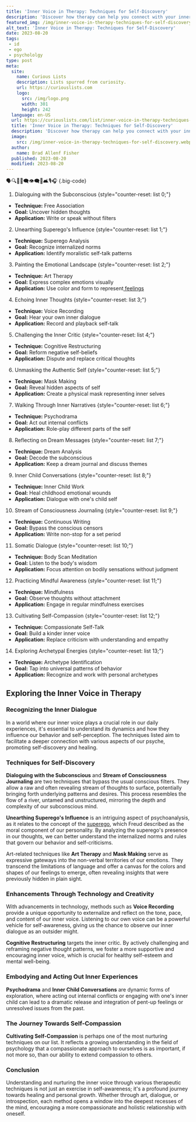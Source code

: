 ```yaml
---
title: 'Inner Voice in Therapy: Techniques for Self-Discovery'
description: 'Discover how therapy can help you connect with your inner voice, fostering self-discovery and growth. Techniques to empower your curious mind.'
featured_img: /img/inner-voice-in-therapy-techniques-for-self-discovery.webp
alt_text: 'Inner Voice in Therapy: Techniques for Self-Discovery'
date: 2023-08-20
tags:
 - id
 - ego
 - psychololgy
type: post
meta:
  site:
    name: Curious Lists
    description: Lists spurred from curiosity.
    url: https://curiouslists.com
    logo:
      src: /img/logo.png
      width: 301
      height: 242
  language: en-US
  url: https://curiouslists.com/list/inner-voice-in-therapy-techniques-for-self-discovery
  title: 'Inner Voice in Therapy: Techniques for Self-Discovery'
  description: 'Discover how therapy can help you connect with your inner voice, fostering self-discovery and growth. Techniques to empower your curious mind.'
  image:
    src: /img/inner-voice-in-therapy-techniques-for-self-discovery.webp
  author:
    name: Brad Allenf Fisher
  published: 2023-08-20
  modified: 2023-08-20
---
```



🗣️🔍🧠💭🗨️👁️‍🗨️🤔🛋️🎙️🎧 {.big-code}

1. Dialoguing with the Subconscious {style="counter-reset: list 0;"}
  - **Technique:** Free Association
  - **Goal:** Uncover hidden thoughts
  - **Application:** Write or speak without filters

2. Unearthing Superego's Influence {style="counter-reset: list 1;"}
  - **Technique:** Superego Analysis
  - **Goal:** Recognize internalized norms
  - **Application:** Identify moralistic self-talk patterns

3. Painting the Emotional Landscape {style="counter-reset: list 2;"}
  - **Technique:** Art Therapy
  - **Goal:** Express complex emotions visually
  - **Application:** Use color and form to represent[  feelings](https://curiouslists.com/list/language-and-thought-how-vocabulary-shapes-our-inner-voice)

4. Echoing Inner Thoughts {style="counter-reset: list 3;"}
  - **Technique:** Voice Recording
  - **Goal:** Hear your own inner dialogue
  - **Application:** Record and playback self-talk

5. Challenging the Inner Critic {style="counter-reset: list 4;"}
  - **Technique:** Cognitive Restructuring
  - **Goal:** Reform negative self-beliefs
  - **Application:** Dispute and replace critical thoughts

6. Unmasking the Authentic Self {style="counter-reset: list 5;"}
  - **Technique:** Mask Making
  - **Goal:** Reveal hidden aspects of self
  - **Application:** Create a physical mask representing inner selves

7. Walking Through Inner Narratives {style="counter-reset: list 6;"}
  - **Technique:** Psychodrama
  - **Goal:** Act out internal conflicts
  - **Application:** Role-play different parts of the self

8. Reflecting on Dream Messages {style="counter-reset: list 7;"}
  - **Technique:** Dream Analysis
  - **Goal:** Decode the subconscious
  - **Application:** Keep a dream journal and discuss themes

9. Inner Child Conversations {style="counter-reset: list 8;"}
  - **Technique:** Inner Child Work
  - **Goal:** Heal childhood emotional wounds
  - **Application:** Dialogue with one's child self

10. Stream of Consciousness Journaling {style="counter-reset: list 9;"}
  - **Technique:** Continuous Writing
  - **Goal:** Bypass the conscious censors
  - **Application:** Write non-stop for a set period

11. Somatic Dialogue {style="counter-reset: list 10;"}
  - **Technique:** Body Scan Meditation
  - **Goal:** Listen to the body's wisdom
  - **Application:** Focus attention on bodily sensations without judgment

12. Practicing Mindful Awareness {style="counter-reset: list 11;"}
  - **Technique:** Mindfulness
  - **Goal:** Observe thoughts without attachment
  - **Application:** Engage in regular mindfulness exercises

13. Cultivating Self-Compassion {style="counter-reset: list 12;"}
  - **Technique:** Compassionate Self-Talk
  - **Goal:** Build a kinder inner voice
  - **Application:** Replace criticism with understanding and empathy

14. Exploring Archetypal Energies {style="counter-reset: list 13;"}
  - **Technique:** Archetype Identification
  - **Goal:** Tap into universal patterns of behavior
  - **Application:** Recognize and work with personal archetypes



## Exploring the Inner Voice in Therapy

### Recognizing the Inner Dialogue

In a world where our inner voice plays a crucial role in our daily experiences, it's essential to understand its dynamics and how they influence our behavior and self-perception. The techniques listed aim to facilitate a deeper connection with various aspects of our psyche, promoting self-discovery and healing.

### Techniques for Self-Discovery

**Dialoguing with the Subconscious** and **Stream of Consciousness Journaling** are two techniques that bypass the usual conscious filters. They allow a raw and often revealing stream of thoughts to surface, potentially bringing forth underlying patterns and desires. This process resembles the flow of a river, untamed and unstructured, mirroring the depth and complexity of our subconscious mind.

**Unearthing Superego's Influence** is an intriguing aspect of psychoanalysis, as it relates to the concept of the [superego](https://www.britannica.com/science/superego), which Freud described as the moral component of our personality. By analyzing the superego's presence in our thoughts, we can better understand the internalized norms and rules that govern our behavior and self-criticisms.

Art-related techniques like **Art Therapy** and **Mask Making** serve as expressive gateways into the non-verbal territories of our emotions. They transcend the limitations of language and offer a canvas for the colors and shapes of our feelings to emerge, often revealing insights that were previously hidden in plain sight.

### Enhancements Through Technology and Creativity

With advancements in technology, methods such as **Voice Recording** provide a unique opportunity to externalize and reflect on the tone, pace, and content of our inner voice. Listening to our own voice can be a powerful vehicle for self-awareness, giving us the chance to observe our inner dialogue as an outsider might.

**Cognitive Restructuring** targets the inner critic. By actively challenging and reframing negative thought patterns, we foster a more supportive and encouraging inner voice, which is crucial for healthy self-esteem and mental well-being.

### Embodying and Acting Out Inner Experiences

**Psychodrama** and **Inner Child Conversations** are dynamic forms of exploration, where acting out internal conflicts or engaging with one's inner child can lead to a dramatic release and integration of pent-up feelings or unresolved issues from the past.

### The Journey Towards Self-Compassion

**Cultivating Self-Compassion** is perhaps one of the most nurturing techniques on our list. It reflects a growing understanding in the field of psychology that a compassionate approach to ourselves is as important, if not more so, than our ability to extend compassion to others.

### Conclusion

Understanding and nurturing the inner voice through various therapeutic techniques is not just an exercise in self-awareness; it's a profound journey towards healing and personal growth. Whether through art, dialogue, or introspection, each method opens a window into the deepest recesses of the mind, encouraging a more compassionate and holistic relationship with oneself.